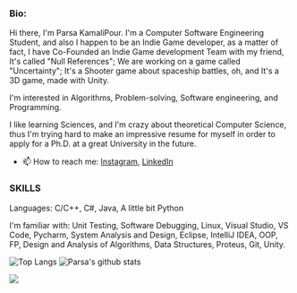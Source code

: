 ### Bio:

Hi there, I'm Parsa KamaliPour. I'm a Computer Software Engineering Student, and also I happen to be an Indie Game developer, as a matter of fact, I have Co-Founded an Indie Game development Team with my friend, It's called "Null References"; We are working on a game called "Uncertainty"; It's a Shooter game about spaceship battles, oh, and It's a 3D game, made with Unity.

I'm interested in Algorithms, Problem-solving, Software engineering, and Programming.

I like learning Sciences, and I'm crazy about theoretical Computer Science, thus I'm trying hard to make an impressive resume for myself in order to apply for a Ph.D. at a great University in the future.


- 📫 How to reach me: [Instagram](https://www.instagram.com/benymax.parsa.public), [LinkedIn](https://www.linkedin.com/in/parsakamalipour)

  
### SKILLS 
Languages: C/C++, C#, Java, A little bit Python

I'm familiar with: Unit Testing, Software Debugging, Linux, Visual Studio, VS Code, Pycharm, System Analysis and Design, Eclipse, IntelliJ IDEA, OOP, FP, Design and Analysis of Algorithms, Data Structures, Proteus, Git, Unity.

![Top Langs](https://github-readme-stats.vercel.app/api/top-langs/?username=benymaxparsa&theme=dracula&exclude_repo=One-of-a-Kind,Bull-Cow-Game-UE4,My-Playground-Unreal-Engine,Intro-to-GameDev)
![Parsa's github stats](https://github-readme-stats.vercel.app/api?username=benymaxparsa&count_private=true&show_icons=true&theme=dracula)

![](https://visitor-badge.glitch.me/badge?page_id=benymaxparsa.benymaxparsa)

<!--
**benymaxparsa/benymaxparsa** is a ✨ _special_ ✨ repository because its `README.md` (this file) appears on your GitHub profile.

Here are some ideas to get you started:

- 🔭 I’m currently working on ...
- 🌱 I’m currently learning ...
- 👯 I’m looking to collaborate on ...
- 🤔 I’m looking for help with ...
- 💬 Ask me about ...
- 📫 How to reach me: ...
- 😄 Pronouns: ...
- ⚡ Fun fact: ...
-->

